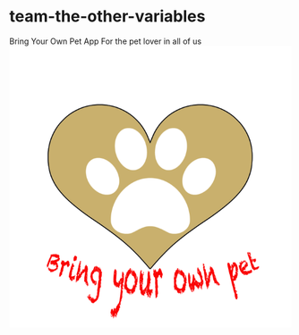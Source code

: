 # team-the-other-variables
Bring Your Own Pet App
For the pet lover in all of us
![](https://github.com/Woz-U-Group-Projects/team-the-other-variables/blob/master/byop.png)

